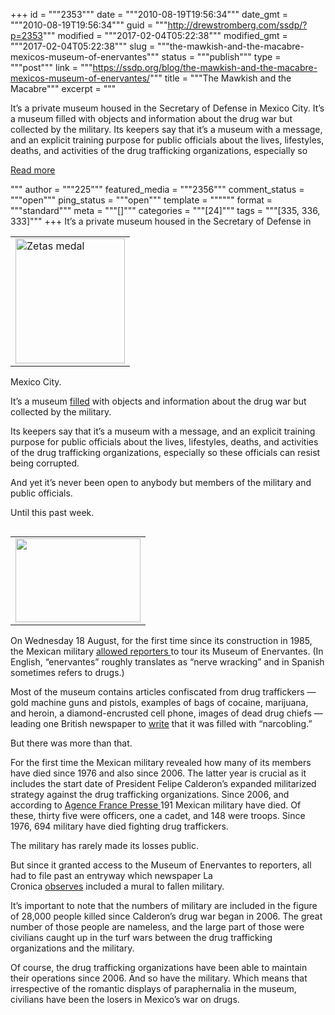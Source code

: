 +++
id = """2353"""
date = """2010-08-19T19:56:34"""
date_gmt = """2010-08-19T19:56:34"""
guid = """http://drewstromberg.com/ssdp/?p=2353"""
modified = """2017-02-04T05:22:38"""
modified_gmt = """2017-02-04T05:22:38"""
slug = """the-mawkish-and-the-macabre-mexicos-museum-of-enervantes"""
status = """publish"""
type = """post"""
link = """https://ssdp.org/blog/the-mawkish-and-the-macabre-mexicos-museum-of-enervantes/"""
title = """The Mawkish and the Macabre"""
excerpt = """<p>It&#8217;s a private museum housed in the Secretary of Defense in Mexico City. It&#8217;s a museum filled with objects and information about the drug war but collected by the military. Its keepers say that it&#8217;s a museum with a message, and an explicit training purpose for public officials about the lives, lifestyles, deaths, and activities of the drug trafficking organizations, especially so</p>
<div class="h10"></div>
<p><a class="more-link2 flat" href="https://ssdp.org/blog/the-mawkish-and-the-macabre-mexicos-museum-of-enervantes/">Read more</a></p>
"""
author = """225"""
featured_media = """2356"""
comment_status = """open"""
ping_status = """open"""
template = """"""
format = """standard"""
meta = """[]"""
categories = """[24]"""
tags = """[335, 336, 333]"""
+++
<table border="0" align="right">
<tbody>
<tr>
<td><a href="/ssdp/assets/Zetas_medal.jpg"><img class="alignnone size-full wp-image-2356" title="Zetas medal" src="/ssdp/assets/Zetas_medal.jpg" alt="Zetas medal" width="175" height="200" /></a></td>
</tr>
</tbody>
</table>
It&#8217;s a private museum housed in the Secretary of Defense in Mexico City.

It&#8217;s a museum <a href="http://www.dailymail.co.uk/news/worldnews/article-1304465/The-men-golden-guns-Mexican-museum-displays-vulgar-array-weaponry-confiscated-drug-lords.html?ITO=1490">filled</a> with objects and information about the drug war but collected by the military.

Its keepers say that it&#8217;s a museum with a message, and an explicit training purpose for public officials about the lives, lifestyles, deaths, and activities of the drug trafficking organizations, especially so these officials can resist being corrupted.

And yet it&#8217;s never been open to anybody but members of the military and public officials.

Until this past week.
<table border="0" align="left">
<tbody>
<tr>
<td><img src="http://ssdp.org/assets/images/blog/2010/shoe_enervantes.jpg" alt="" width="200" height="134" /></td>
</tr>
</tbody>
</table>
On Wednesday 18 August, for the first time since its construction in 1985, the Mexican military <a href="http://www.cronica.com.mx/nota.php?id_nota=526588">allowed reporters </a>to tour its Museum of Enervantes. (In English, &#8220;enervantes&#8221; roughly translates as &#8220;nerve wracking&#8221; and in Spanish sometimes refers to drugs.)

Most of the museum contains articles confiscated from drug traffickers &#8212; gold machine guns and pistols, examples of bags of cocaine, marijuana, and heroin, a diamond-encrusted cell phone, images of dead drug chiefs &#8212; leading one British newspaper to <a href="http://www.dailymail.co.uk/news/worldnews/article-1304465/The-men-golden-guns-Mexican-museum-displays-vulgar-array-weaponry-confiscated-drug-lords.html?ITO=1490">write</a> that it was filled with &#8220;narcobling.&#8221;

But there was more than that.

For the first time the Mexican military revealed how many of its members have died since 1976 and also since 2006. The latter year is crucial as it includes the start date of President Felipe Calderon&#8217;s expanded militarized strategy against the drug trafficking organizations. Since 2006, and according to <a href="http://www.google.com/hostednews/afp/article/ALeqM5gB8dO9pRNXjudTInB231P4luD7Zg">Agence France Presse </a>191 Mexican military have died. Of these, thirty five were officers, one a cadet, and 148 were troops. Since 1976, 694 military have died fighting drug traffickers.

The military has rarely made its losses public.

But since it granted access to the Museum of Enervantes to reporters, all had to file past an entryway which newspaper La Cronica <a href="http://www.cronica.com.mx/nota.php?id_nota=526424">observes</a> included a mural to fallen military.

It&#8217;s important to note that the numbers of military are included in the figure of 28,000 people killed since Calderon&#8217;s drug war began in 2006. The great number of those people are nameless, and the large part of those were civilians caught up in the turf wars between the drug trafficking organizations and the military.

Of course, the drug trafficking organizations have been able to maintain their operations since 2006. And so have the military. Which means that irrespective of the romantic displays of paraphernalia in the museum, civilians have been the losers in Mexico&#8217;s war on drugs.
